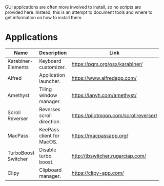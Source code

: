 GUI applications are often more involved to install, so no scripts are provided
here. Instead, this is an attempt to document tools and where to get
information on how to install them.

# Applications

| Name                | Description                | Link                                  |
| ---                 | ---                        | ---                                   |
| Karabiner-Elements  | Keyboard customizer.       | https://pqrs.org/osx/karabiner/       |
| Alfred              | Application launcher.      | https://www.alfredapp.com/            |
| Amethyst            | Tiling window manager.     | https://ianyh.com/amethyst/           |
| Scroll Reverser     | Reverses scroll direction. | https://pilotmoon.com/scrollreverser/ |
| MacPass             | KeePass client for MacOS.  | https://macpassapp.org/               |
| TurboBoost Switcher | Disable turbo boost.       | http://tbswitcher.rugarciap.com/      |
| Clipy               | Clipboard manager.         | https://clipy-app.com/                |
